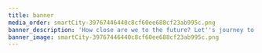 ```yaml
---
title: banner
media_order: smartCity-39767446440c8cf60ee688cf23ab995c.png
banner_description: 'How close are we to the future? Let''s journey to a smarter tommorw'
banner_image: smartCity-39767446440c8cf60ee688cf23ab995c.png
---
```


